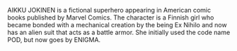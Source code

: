 AIKKU JOKINEN is a fictional superhero appearing in American comic books published by Marvel Comics. The character is a Finnish girl who became bonded with a mechanical creation by the being Ex Nihilo and now has an alien suit that acts as a battle armor. She initially used the code name POD, but now goes by ENIGMA.
